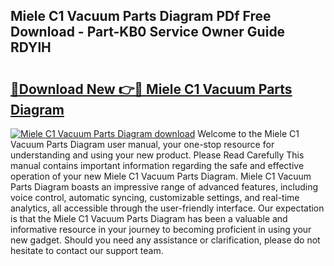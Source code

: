 ## Miele C1 Vacuum Parts Diagram PDf Free Download - Part-KB0 Service Owner Guide RDYlH

# <h2><a href="http://dfukeo.blite.top/?on=Miele+C1+Vacuum+Parts+Diagram">🔗Download New 👉🔴 Miele C1 Vacuum Parts Diagram</a></h2>

[![Miele C1 Vacuum Parts Diagram download](https://i.imgur.com/lujVjoI.png)](http://dfukeo.blite.top/?on=Miele+C1+Vacuum+Parts+Diagram)
Welcome to the Miele C1 Vacuum Parts Diagram user manual, your one-stop resource for understanding and using your new product. Please Read Carefully This manual contains important information regarding the safe and effective operation of your new Miele C1 Vacuum Parts Diagram. Miele C1 Vacuum Parts Diagram boasts an impressive range of advanced features, including voice control, automatic syncing, customizable settings, and real-time analytics, all accessible through the user-friendly interface. Our expectation is that the Miele C1 Vacuum Parts Diagram has been a valuable and informative resource in your journey to becoming proficient in using your new gadget. Should you need any assistance or clarification, please do not hesitate to contact our support team.
